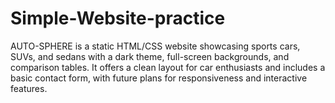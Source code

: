 # Simple-Website-practice
AUTO-SPHERE is a static HTML/CSS website showcasing sports cars, SUVs, and sedans with a dark theme, full-screen backgrounds, and comparison tables. It offers a clean layout for car enthusiasts and includes a basic contact form, with future plans for responsiveness and interactive features.
